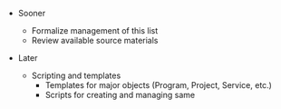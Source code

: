 - Sooner
  - Formalize management of this list
  - Review available source materials

- Later
  - Scripting and templates
    - Templates for major objects (Program, Project, Service, etc.)
    - Scripts for creating and managing same
